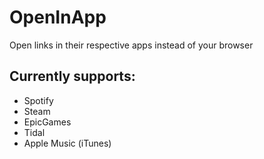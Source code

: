 # OpenInApp

Open links in their respective apps instead of your browser

## Currently supports:

- Spotify
- Steam
- EpicGames
- Tidal
- Apple Music (iTunes)

